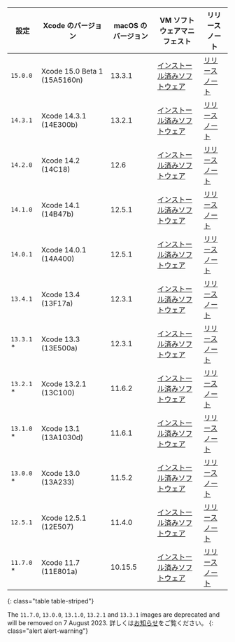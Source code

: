  | 設定         | Xcode のバージョン                 | macOS のバージョン | VM ソフトウェアマニフェスト                                                                                 | リリースノート                                                                                 |
 | ---------- | ---------------------------- | ------------ | ----------------------------------------------------------------------------------------------- | --------------------------------------------------------------------------------------- |
 | `15.0.0`   | Xcode 15.0 Beta 1 (15A5160n) | 13.3.1       | [インストール済みソフトウェア](https://circle-macos-docs.s3.amazonaws.com/image-manifest/v12394/manifest.txt) | [リリースノート](https://discuss.circleci.com/t/xcode-15-beta-1-released/48298)                |
 | `14.3.1`   | Xcode 14.3.1 (14E300b)       | 13.2.1       | [インストール済みソフトウェア](https://circle-macos-docs.s3.amazonaws.com/image-manifest/v12131/manifest.txt) | [リリースノート](https://discuss.circleci.com/t/xcode-14-3-1-rc-released/48152)                |
 | `14.2.0`   | Xcode 14.2 (14C18)           | 12.6         | [インストール済みソフトウェア](https://circle-macos-docs.s3.amazonaws.com/image-manifest/v10821/manifest.txt) | [リリースノート](https://discuss.circleci.com/t/xcode-14-2-rc-released-breaking-changes/46303) |
 | `14.1.0`   | Xcode 14.1 (14B47b)          | 12.5.1       | [インストール済みソフトウェア](https://circle-macos-docs.s3.amazonaws.com/image-manifest/v9002/index.html)    | [リリースノート](https://discuss.circleci.com/t/xcode-14-1-rc-2-released/45890)                |
 | `14.0.1`   | Xcode 14.0.1 (14A400)        | 12.5.1       | [インストール済みソフトウェア](https://circle-macos-docs.s3.amazonaws.com/image-manifest/v8824/index.html)    | [リリースノート](https://discuss.circleci.com/t/xcode-14-0-1-rc-released/45424)                |
 | `13.4.1`   | Xcode 13.4 (13F17a)          | 12.3.1       | [インストール済みソフトウェア](https://circle-macos-docs.s3.amazonaws.com/image-manifest/v8094/index.html)    | [リリースノート](https://discuss.circleci.com/t/xcode-13-4-1-released/44328)                   |
 | `13.3.1` * | Xcode 13.3 (13E500a)         | 12.3.1       | [インストール済みソフトウェア](https://circle-macos-docs.s3.amazonaws.com/image-manifest/v7555/index.html)    | [リリースノート](https://discuss.circleci.com/t/xcode-13-3-1-released/43675)                   |
 | `13.2.1` * | Xcode 13.2.1 (13C100)        | 11.6.2       | [インストール済みソフトウェア](https://circle-macos-docs.s3.amazonaws.com/image-manifest/v6690/index.html)    | [リリースノート](https://discuss.circleci.com/t/xcode-13-2-1-released/42334)                   |
 | `13.1.0` * | Xcode 13.1 (13A1030d)        | 11.6.1       | [インストール済みソフトウェア](https://circle-macos-docs.s3.amazonaws.com/image-manifest/v6269/index.html)    | [リリースノート](https://discuss.circleci.com/t/xcode-13-1-rc-released/41577)                  |
 | `13.0.0` * | Xcode 13.0 (13A233)          | 11.5.2       | [インストール済みソフトウェア](https://circle-macos-docs.s3.amazonaws.com/image-manifest/v6052/index.html)    | [リリースノート](https://discuss.circleci.com/t/xcode-13-rc-released/41256)                    |
 | `12.5.1`   | Xcode 12.5.1 (12E507)        | 11.4.0       | [インストール済みソフトウェア](https://circle-macos-docs.s3.amazonaws.com/image-manifest/v5775/index.html)    | [リリースノート](https://discuss.circleci.com/t/xcode-12-5-1-released/40490)                   |
 | `11.7.0` * | Xcode 11.7 (11E801a)         | 10.15.5      | [インストール済みソフトウェア](https://circle-macos-docs.s3.amazonaws.com/image-manifest/v3587/index.html)    | [リリースノート](https://discuss.circleci.com/t/xcode-11-7-released/37312)                     |
 {: class="table table-striped"}

 The `11.7.0`, `13.0.0`, `13.1.0`, `13.2.1` and `13.3.1` images are deprecated and will be removed on 7 August 2023. 詳しくは[お知らせ](https://discuss.circleci.com/t/xcode-image-deprecation-and-eol-notice-2023/48264)をご覧ください。
 {: class="alert alert-warning"}
